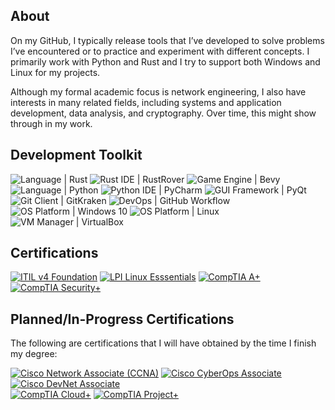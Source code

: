 ## About

On my GitHub, I typically release tools that I’ve developed to solve problems I’ve encountered or to practice and experiment with different concepts. I primarily work with Python and Rust and I try to support both Windows and Linux for my projects.

Although my formal academic focus is network engineering, I also have interests in many related fields, including systems and application development, data analysis, and cryptography. Over time, this might show through in my work.

## Development Toolkit

<div display="inline-block">
  <img src="https://img.shields.io/badge/Language-Rust-%23f74c00?style=flat-square" alt="Language | Rust">
  <img src="https://img.shields.io/badge/Rust_IDE-RustRover-%23f74c00?style=flat-square" alt="Rust IDE | RustRover">
  <img src="https://img.shields.io/badge/Game_Engine-Bevy-%23232326?style=flat-square" alt="Game Engine | Bevy">
</div>

<div display="inline-block">
  <img src="https://img.shields.io/badge/Language-Python-%233f7cad?style=flat-square" alt="Language | Python">
  <img src="https://img.shields.io/badge/Python_IDE-PyCharm-%233f7cad?style=flat-square" alt="Python IDE | PyCharm">
  <img src="https://img.shields.io/badge/GUI_Framework-PyQt-%232bde84?style=flat-square" alt="GUI Framework | PyQt">
</div>

<div display="inline-block">
  <img src="https://img.shields.io/badge/Git_Client-GitKraken-%23087d72?style=flat-square" alt="Git Client | GitKraken">
  <img src="https://img.shields.io/badge/DevOps-GitHub_Workflow-%232b3137?style=flat-square" alt="DevOps | GitHub Workflow">
</div>

<div display="inline-block">
  <img src="https://img.shields.io/badge/OS_Platform-Windows_10-%23107C10?style=flat-square" alt="OS Platform | Windows 10">
  <img src="https://img.shields.io/badge/OS_Platform-Linux-%23072C61?style=flat-square" alt="OS Platform | Linux">
  <img src="https://img.shields.io/badge/VM_Manager-VirtualBox-%23ee8f11?style=flat-square" alt="VM Manager | VirtualBox">
</div>

## Certifications

<div display="inline-block">
  <a href="https://www.axelos.com/certifications/itil-service-management/itil-4-foundation/" target="_blank"><img src="https://img.shields.io/badge/ITIL_v4_Foundations-%238f63e5?style=flat-square" alt="ITIL v4 Foundation"></a>
  <a href="https://lpi.org/v/LPI000636646/7h3k4b42u9" target="_blank"><img src="https://img.shields.io/badge/LPI_Linux_Essentials%2B-%23ffc20f?style=flat-square" alt="LPI Linux Esssentials"></a>
  <a href="https://www.credly.com/badges/8ee58a58-1cf6-4af9-a43f-91c603f4e99c" target="_blank"><img src="https://img.shields.io/badge/CompTIA_A%2B-%23c8202f?style=flat-square" alt="CompTIA A+"></a>
  <a href="https://www.credly.com/badges/f62ea43c-8628-40c3-bd20-28b676f99a1d" target="_blank"><img src="https://img.shields.io/badge/CompTIA_Security%2B-%23c8202f?style=flat-square" alt="CompTIA Security+"></a>
</div>

## Planned/In-Progress Certifications

The following are certifications that I will have obtained by the time I finish my degree:

<div display="inline-block">
  <a href="https://www.cisco.com/site/us/en/learn/training-certifications/certifications/enterprise/ccna/index.html" target="_blank"><img src="https://img.shields.io/badge/Cisco_Network_Associate_(CCNA)-%23049fd9?style=flat-square" alt="Cisco Network Associate (CCNA)"></a>
  <a href="https://www.cisco.com/site/us/en/learn/training-certifications/certifications/cyberops/cyberops-associate/index.html" target="_blank"><img src="https://img.shields.io/badge/Cisco_CyberOps_Associate-%23049fd9?style=flat-square" alt="Cisco CyberOps Associate"></a>
  <a href="https://www.cisco.com/site/us/en/learn/training-certifications/certifications/devnet/associate/index.html" target="_blank"><img src="https://img.shields.io/badge/Cisco_DevNet_Associate-%23049fd9?style=flat-square" alt="Cisco DevNet Associate"></a>
</div>

<div display="inline-block">
  <a href="https://www.comptia.org/certifications/cloud" target="_blank"><img src="https://img.shields.io/badge/CompTIA_Cloud%2B-%23c8202f?style=flat-square" alt="CompTIA Cloud+"></a>
  <a href="https://www.comptia.org/certifications/project" target="_blank"><img src="https://img.shields.io/badge/CompTIA_Project%2B-%23c8202f?style=flat-square" alt="CompTIA Project+"></a>
</div>
